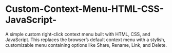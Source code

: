 # Custom-Context-Menu-HTML-CSS-JavaScript-
A simple custom right-click context menu built with HTML, CSS, and JavaScript. This replaces the browser’s default context menu with a stylish, customizable menu containing options like Share, Rename, Link, and Delete.
